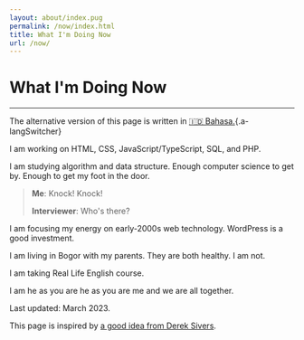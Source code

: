 ```yaml
---
layout: about/index.pug
permalink: /now/index.html
title: What I'm Doing Now
url: /now/
---
```


# What I'm Doing Now
--------------------

The alternative version of this page is written in [🇮🇩 Bahasa.](/now/id){.a-langSwitcher}

I am working on HTML, CSS, JavaScript/TypeScript, SQL, and PHP.

I am studying algorithm and data structure. Enough computer science to get by. Enough to get my foot in the door.

>**Me**: Knock! Knock!
>
>**Interviewer**: Who's there?

I am focusing my energy on early-2000s web technology. WordPress is a good investment.

I am living in Bogor with my parents. They are both healthy. I am not.

I am taking Real Life English course.

I am he as you are he as you are me and we are all together.

Last updated: March 2023.

This page is inspired by [a good idea from Derek Sivers](https://sive.rs/now).